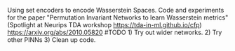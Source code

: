 Using set encoders to encode Wasserstein Spaces. Code and experiments for the paper "Permutation Invariant Networks to learn Wasserstein metrics" (Spotlight at Neurips TDA workshop https://tda-in-ml.github.io/cfp) https://arxiv.org/abs/2010.05820 
#TODO 1) Try out wider networks.
2) Try other PINNs 
3) Clean up code.
